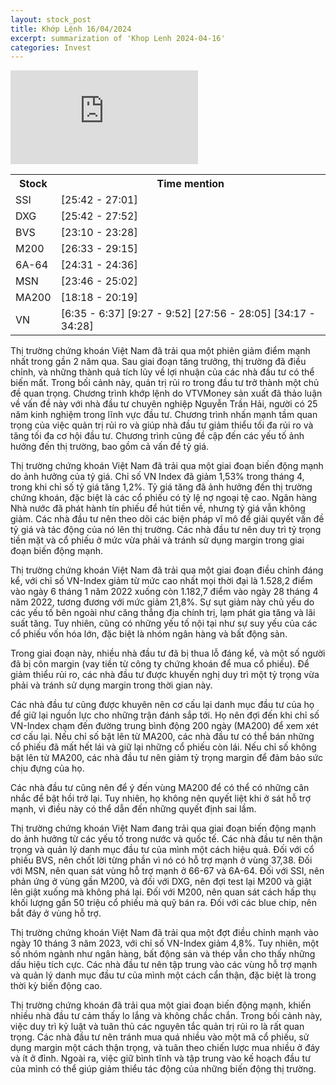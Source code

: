 ```yaml
---
layout: stock_post
title: Khớp Lệnh 16/04/2024
excerpt: summarization of 'Khop Lenh 2024-04-16'
categories: Invest
---
```


<iframe id="player" src="https://www.youtube.com/embed/RCD17aUbwAg?enablejsapi=1" frameborder="0" allow="accelerometer; autoplay; clipboard-write; encrypted-media; gyroscope; picture-in-picture; web-share" allowfullscreen></iframe>

<table><tr><th>Stock</th><th>Time mention</th></tr><tr><td scope='row'>SSI</td><td><a onclick='go_to(1542.44)'>[25:42 - 27:01] </a></td></tr><tr><td scope='row'>DXG</td><td><a onclick='go_to(1542.44)'>[25:42 - 27:52] </a></td></tr><tr><td scope='row'>BVS</td><td><a onclick='go_to(1390.98)'>[23:10 - 23:28] </a></td></tr><tr><td scope='row'>M200</td><td><a onclick='go_to(1593.3200000000002)'>[26:33 - 29:15] </a></td></tr><tr><td scope='row'>6A-64</td><td><a onclick='go_to(1471.52)'>[24:31 - 24:36] </a></td></tr><tr><td scope='row'>MSN</td><td><a onclick='go_to(1426.7)'>[23:46 - 25:02] </a></td></tr><tr><td scope='row'>MA200</td><td><a onclick='go_to(1098.08)'>[18:18 - 20:19] </a></td></tr><tr><td scope='row'>VN</td><td><a onclick='go_to(395.28000000000003)'>[6:35 - 6:37] </a><a onclick='go_to(567.28)'>[9:27 - 9:52] </a><a onclick='go_to(1676.0)'>[27:56 - 28:05] </a><a onclick='go_to(2057.1600000000003)'>[34:17 - 34:28] </a></td></tr></table>

Thị trường chứng khoán Việt Nam đã trải qua một phiên giảm điểm mạnh nhất trong gần 2 năm qua. Sau giai đoạn tăng trưởng, thị trường đã điều chỉnh, và những thành quả tích lũy về lợi nhuận của các nhà đầu tư có thể biến mất. Trong bối cảnh này, quản trị rủi ro trong đầu tư trở thành một chủ đề quan trọng. Chương trình khớp lệnh do VTVMoney sản xuất đã thảo luận về vấn đề này với nhà đầu tư chuyên nghiệp Nguyễn Trần Hải, người có 25 năm kinh nghiệm trong lĩnh vực đầu tư. Chương trình nhấn mạnh tầm quan trọng của việc quản trị rủi ro và giúp nhà đầu tư giảm thiểu tối đa rủi ro và tăng tối đa cơ hội đầu tư. Chương trình cũng đề cập đến các yếu tố ảnh hưởng đến thị trường, bao gồm cả vấn đề tỷ giá.

Thị trường chứng khoán Việt Nam đã trải qua một giai đoạn biến động mạnh do ảnh hưởng của tỷ giá. Chỉ số VN Index đã giảm 1,53% trong tháng 4, trong khi chỉ số tỷ giá tăng 1,2%. Tỷ giá tăng đã ảnh hưởng đến thị trường chứng khoán, đặc biệt là các cổ phiếu có tỷ lệ nợ ngoại tệ cao. Ngân hàng Nhà nước đã phát hành tín phiếu để hút tiền về, nhưng tỷ giá vẫn không giảm. Các nhà đầu tư nên theo dõi các biện pháp vĩ mô để giải quyết vấn đề tỷ giá và tác động của nó lên thị trường. Các nhà đầu tư nên duy trì tỷ trọng tiền mặt và cổ phiếu ở mức vừa phải và tránh sử dụng margin trong giai đoạn biến động mạnh.

Thị trường chứng khoán Việt Nam đã trải qua một giai đoạn điều chỉnh đáng kể, với chỉ số VN-Index giảm từ mức cao nhất mọi thời đại là 1.528,2 điểm vào ngày 6 tháng 1 năm 2022 xuống còn 1.182,7 điểm vào ngày 28 tháng 4 năm 2022, tương đương với mức giảm 21,8%. Sự sụt giảm này chủ yếu do các yếu tố bên ngoài như căng thẳng địa chính trị, lạm phát gia tăng và lãi suất tăng. Tuy nhiên, cũng có những yếu tố nội tại như sự suy yếu của các cổ phiếu vốn hóa lớn, đặc biệt là nhóm ngân hàng và bất động sản.

Trong giai đoạn này, nhiều nhà đầu tư đã bị thua lỗ đáng kể, và một số người đã bị côn margin (vay tiền từ công ty chứng khoán để mua cổ phiếu). Để giảm thiểu rủi ro, các nhà đầu tư được khuyến nghị duy trì một tỷ trọng vừa phải và tránh sử dụng margin trong thời gian này.

Các nhà đầu tư cũng được khuyên nên cơ cấu lại danh mục đầu tư của họ để giữ lại nguồn lực cho những trận đánh sắp tới. Họ nên đợi đến khi chỉ số VN-Index chạm đến đường trung bình động 200 ngày (MA200) để xem xét cơ cấu lại. Nếu chỉ số bật lên từ MA200, các nhà đầu tư có thể bán những cổ phiếu đã mất hết lái và giữ lại những cổ phiếu còn lái. Nếu chỉ số không bật lên từ MA200, các nhà đầu tư nên giảm tỷ trọng margin để đảm bảo sức chịu đựng của họ.

Các nhà đầu tư cũng nên để ý đến vùng MA200 để có thể có những cân nhắc để bật hồi trở lại. Tuy nhiên, họ không nên quyết liệt khi ở sát hỗ trợ mạnh, vì điều này có thể dẫn đến những quyết định sai lầm.

Thị trường chứng khoán Việt Nam đang trải qua giai đoạn biến động mạnh do ảnh hưởng từ các yếu tố trong nước và quốc tế. Các nhà đầu tư nên thận trọng và quản lý danh mục đầu tư của mình một cách hiệu quả. Đối với cổ phiếu BVS, nên chốt lời từng phần vì nó có hỗ trợ mạnh ở vùng 37,38. Đối với MSN, nên quan sát vùng hỗ trợ mạnh ở 66-67 và 6A-64. Đối với SSI, nên phản ứng ở vùng gần M200, và đối với DXG, nên đợi test lại M200 và giật lên giật xuống mà không phá lại. Đối với M200, nên quan sát cách hấp thụ khối lượng gần 50 triệu cổ phiếu mà quỹ bán ra. Đối với các blue chip, nên bắt đáy ở vùng hỗ trợ.

Thị trường chứng khoán Việt Nam đã trải qua một đợt điều chỉnh mạnh vào ngày 10 tháng 3 năm 2023, với chỉ số VN-Index giảm 4,8%. Tuy nhiên, một số nhóm ngành như ngân hàng, bất động sản và thép vẫn cho thấy những dấu hiệu tích cực. Các nhà đầu tư nên tập trung vào các vùng hỗ trợ mạnh và quản lý danh mục đầu tư của mình một cách cẩn thận, đặc biệt là trong thời kỳ biến động cao.

Thị trường chứng khoán đã trải qua một giai đoạn biến động mạnh, khiến nhiều nhà đầu tư cảm thấy lo lắng và không chắc chắn. Trong bối cảnh này, việc duy trì kỷ luật và tuân thủ các nguyên tắc quản trị rủi ro là rất quan trọng. Các nhà đầu tư nên tránh mua quá nhiều vào một mã cổ phiếu, sử dụng margin một cách thận trọng, và tuân theo chiến lược mua nhiều ở đáy và ít ở đỉnh. Ngoài ra, việc giữ bình tĩnh và tập trung vào kế hoạch đầu tư của mình có thể giúp giảm thiểu tác động của những biến động thị trường.